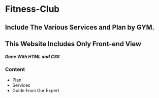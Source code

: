 # Fitness-Club
## Include The Various Services and Plan by GYM.
## This Website Includes Only Front-end View
##### Done With HTML and CSS
### Content

* Plan
* Services
* Guide From Our Expert